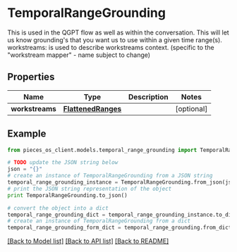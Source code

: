 # TemporalRangeGrounding

This is used in the QGPT flow as well as within the conversation.  This will let us know grounding's that you want us to use within a given time range(s).  workstreams: is used to describe workstreams context. (specific to the \"workstream mapper\" - name subject to change)

## Properties
Name | Type | Description | Notes
------------ | ------------- | ------------- | -------------
**workstreams** | [**FlattenedRanges**](FlattenedRanges.md) |  | [optional] 

## Example

```python
from pieces_os_client.models.temporal_range_grounding import TemporalRangeGrounding

# TODO update the JSON string below
json = "{}"
# create an instance of TemporalRangeGrounding from a JSON string
temporal_range_grounding_instance = TemporalRangeGrounding.from_json(json)
# print the JSON string representation of the object
print TemporalRangeGrounding.to_json()

# convert the object into a dict
temporal_range_grounding_dict = temporal_range_grounding_instance.to_dict()
# create an instance of TemporalRangeGrounding from a dict
temporal_range_grounding_form_dict = temporal_range_grounding.from_dict(temporal_range_grounding_dict)
```
[[Back to Model list]](../README.md#documentation-for-models) [[Back to API list]](../README.md#documentation-for-api-endpoints) [[Back to README]](../README.md)



